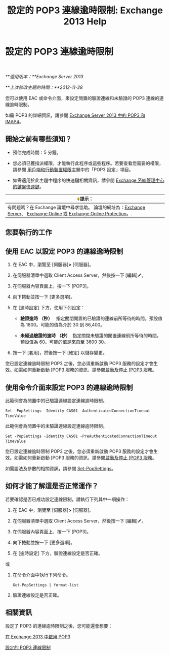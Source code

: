 ﻿---
title: '設定的 POP3 連線逾時限制: Exchange 2013 Help'
TOCTitle: 設定的 POP3 連線逾時限制
ms:assetid: 40003115-be4e-4cf1-97b4-f5ca05b314dc
ms:mtpsurl: https://technet.microsoft.com/zh-tw/library/Aa997604(v=EXCHG.150)
ms:contentKeyID: 50553969
ms.date: 05/21/2018
mtps_version: v=EXCHG.150
ms.translationtype: MT
---

# 設定的 POP3 連線逾時限制

 

_**適用版本：**Exchange Server 2013_

_**上次修改主題的時間：**2012-11-28_

您可以使用 EAC 或命令介面，來設定閒置的驗證連線和未驗證的 POP3 連線的連線逾時限制。

如需 POP3 的詳細資訊，請參閱 [Exchange Server 2013 中的 POP3 和 IMAP4](pop3-and-imap4-in-exchange-server-2013-exchange-2013-help.md)。

## 開始之前有哪些須知？

  - 預估完成時間：5 分鐘。

  - 您必須已獲指派權限，才能執行此程序或這些程序。若要查看您需要的權限，請參閱 [用戶端和行動裝置權限](clients-and-mobile-devices-permissions-exchange-2013-help.md)主題中的「POP3 設定」項目。

  - 如需適用於此主題中程序的快速鍵相關資訊，請參閱 [Exchange 系統管理中心的鍵盤快速鍵](keyboard-shortcuts-in-the-exchange-admin-center-exchange-online-protection-help.md)。

<table>
<thead>
<tr class="header">
<th><img src="images/Bb124558.tip(EXCHG.150).gif" title="提示" alt="提示" />提示：</th>
</tr>
</thead>
<tbody>
<tr class="odd">
<td>有問題嗎？在 Exchange 論壇中尋求協助。 論壇的網址為：<a href="https://go.microsoft.com/fwlink/p/?linkid=60612">Exchange Server</a>、 <a href="https://go.microsoft.com/fwlink/p/?linkid=267542">Exchange Online</a> 或 <a href="https://go.microsoft.com/fwlink/p/?linkid=285351">Exchange Online Protection</a>。.</td>
</tr>
</tbody>
</table>


## 您要執行的工作

## 使用 EAC 以設定 POP3 的連線逾時限制

1.  在 EAC 中，瀏覽至 \[伺服器\]**\>** \[伺服器\]。

2.  在伺服器清單中選取 Client Access Server，然後按一下 \[編輯\]![編輯圖示](images/JJ218640.6f53ccb2-1f13-4c02-bea0-30690e6ea71d(EXCHG.150).gif "編輯圖示")。

3.  在伺服器內容頁面上，按一下 \[POP3\]。

4.  向下捲動並按一下 \[更多選項\]。

5.  在 \[逾時設定\] 下方，使用下列設定：
    
      - **驗證逾時 （秒）**   指定關閉閒置的已驗證的連線前所等待的時間。預設值為 1800。可能的值為介於 30 到 86,400。
    
      - **未經過驗證的逾時 （秒）**  指定關閉未驗證的閒置連線前所等待的時間。預設值為 60。可能的值是來自至 3600 30。

6.  按一下 \[套用\]，然後按一下 \[確定\] 以儲存變更。

您已設定連線逾時限制 POP3 之後，您必須重新啟動 POP3 服務的設定才會生效。如需如何重新啟動 \[POP3 服務的資訊，請參閱[啟動及停止 \[POP3 服務](start-and-stop-the-pop3-services-exchange-2013-help.md)。

## 使用命令介面來設定 POP3 的連線逾時限制

此範例會為閒置中的已驗證連線設定連線逾時限制。

    Set -PopSettings -Identity CAS01 -AuthenticatedConnectionTimeout TimeValue

此範例會為閒置中的未驗證連線設定連線逾時限制。

    Set -PopSettings -Identity CAS01 -PreAuthenticatedConnectionTimeout TimeValue

您已設定連線逾時限制 POP3 之後，您必須重新啟動 POP3 服務的設定才會生效。如需如何重新啟動 \[POP3 服務的資訊，請參閱[啟動及停止 \[POP3 服務](start-and-stop-the-pop3-services-exchange-2013-help.md)。

如需語法及參數的相關資訊，請參閱 [Set-PopSettings](https://technet.microsoft.com/zh-tw/library/aa997154\(v=exchg.150\))。

## 如何才能了解這是否正常運作？

若要確認是否已成功設定連線限制，請執行下列其中一項操作：

1.  在 EAC 中，瀏覽至 \[伺服器\]**\>** \[伺服器\]。

2.  在伺服器清單中選取 Client Access Server，然後按一下 \[編輯\]![編輯圖示](images/JJ218640.6f53ccb2-1f13-4c02-bea0-30690e6ea71d(EXCHG.150).gif "編輯圖示")。

3.  在伺服器內容頁面上，按一下 \[POP3\]。

4.  向下捲動並按一下 \[更多選項\]。

5.  在 \[逾時設定\] 下方，驗證連線設定是否正確。

或

1.  在命令介面中執行下列命令。
    
        Get-PopSettings | format-list

2.  驗證連線設定是否正確。

## 相關資訊

設定了 POP3 的連線逾時限制之後，您可能還會想要：

[在 Exchange 2013 中啟用 POP3](enable-pop3-in-exchange-2013-exchange-2013-help.md)

[設定的 POP3 連線限制](set-connection-limits-for-pop3-exchange-2013-help.md)

